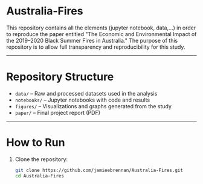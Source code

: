 # Australia-Fires
This repository contains all the elements (jupyter notebook, data,...) in order to reproduce the paper entitled "The Economic and Environmental Impact of the 2019–2020 Black Summer Fires in Australia." The purpose of this repository is to allow full transparency and reproducibility for this study. 

---

# Repository Structure  
- `data/` – Raw and processed datasets used in the analysis  
- `notebooks/` – Jupyter notebooks with code and results  
- `figures/` – Visualizations and graphs generated from the study  
- `paper/` – Final project report (PDF)  

---

# How to Run  
1. Clone the repository:  
   ```bash
   git clone https://github.com/jamieebrennan/Australia-Fires.git
   cd Australia-Fires
